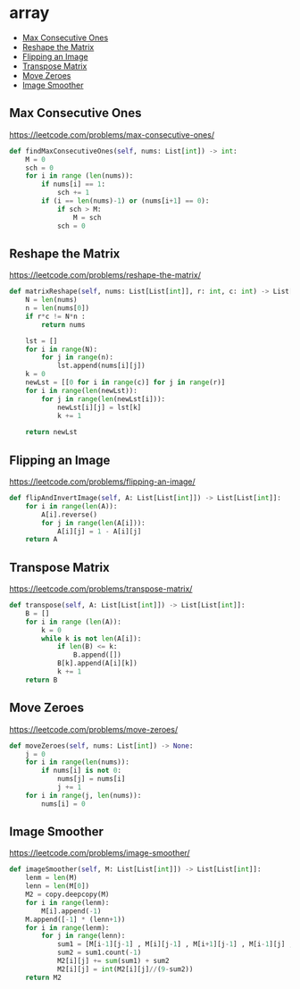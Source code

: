 # array

+ [Max Consecutive Ones](#max-consecutive-ones)
+ [Reshape the Matrix](#reshape-the-matrix)
+ [Flipping an Image](#flipping-an-image)
+ [Transpose Matrix](#transpose_matrix)
+ [Move Zeroes](#move-zeroes)
+ [Image Smoother](#image-smoother)

## Max Consecutive Ones


https://leetcode.com/problems/max-consecutive-ones/

```python
def findMaxConsecutiveOnes(self, nums: List[int]) -> int:
    M = 0
    sch = 0
    for i in range (len(nums)):
        if nums[i] == 1:
            sch += 1
        if (i == len(nums)-1) or (nums[i+1] == 0):
            if sch > M:
                M = sch
            sch = 0  
```

## Reshape the Matrix


https://leetcode.com/problems/reshape-the-matrix/

```python
def matrixReshape(self, nums: List[List[int]], r: int, c: int) -> List[List[int]]:
    N = len(nums)
    n = len(nums[0])        
    if r*c != N*n :
        return nums

    lst = []
    for i in range(N):
        for j in range(n):
            lst.append(nums[i][j])
    k = 0
    newLst = [[0 for i in range(c)] for j in range(r)]
    for i in range(len(newLst)):
        for j in range(len(newLst[i])):
            newLst[i][j] = lst[k]
            k += 1
            
    return newLst 
```

## Flipping an Image


https://leetcode.com/problems/flipping-an-image/

```python
def flipAndInvertImage(self, A: List[List[int]]) -> List[List[int]]:
    for i in range(len(A)):
        A[i].reverse()
        for j in range(len(A[i])):
            A[i][j] = 1 - A[i][j]
    return A
```

## Transpose Matrix


https://leetcode.com/problems/transpose-matrix/

```python
def transpose(self, A: List[List[int]]) -> List[List[int]]:
    B = []
    for i in range (len(A)):
        k = 0
        while k is not len(A[i]):
            if len(B) <= k:
                B.append([])
            B[k].append(A[i][k])
            k += 1
    return B
```

##  Move Zeroes


https://leetcode.com/problems/move-zeroes/

```python
def moveZeroes(self, nums: List[int]) -> None:
    j = 0
    for i in range(len(nums)):
        if nums[i] is not 0:
            nums[j] = nums[i]
            j += 1      
    for i in range(j, len(nums)):
        nums[i] = 0
```

## Image Smoother


https://leetcode.com/problems/image-smoother/

```python
def imageSmoother(self, M: List[List[int]]) -> List[List[int]]:
    lenm = len(M)
    lenn = len(M[0])
    M2 = copy.deepcopy(M)
    for i in range(lenm):
        M[i].append(-1)
    M.append([-1] * (lenn+1))
    for i in range(lenm):
        for j in range(lenn):
            sum1 = [M[i-1][j-1] , M[i][j-1] , M[i+1][j-1] , M[i-1][j] , M[i+1][j] , M[i-1][j+1] , M[i][j+1] , M[i+1][j+1]]
            sum2 = sum1.count(-1)
            M2[i][j] += sum(sum1) + sum2
            M2[i][j] = int(M2[i][j]//(9-sum2))
    return M2
```